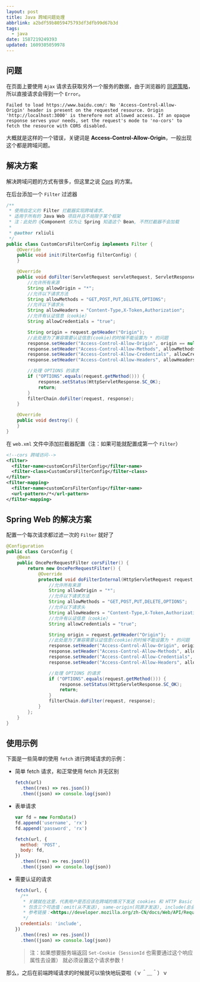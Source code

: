 ```yaml
---
layout: post
title: Java 跨域问题处理
abbrlink: a2bdf59b8059475793df3dfb99d67b3d
tags:
  - java
date: 1587219249393
updated: 1609305059978
---
```


## 问题

在页面上要使用 `Ajax` 请求去获取另外一个服务的数据，由于浏览器的 [同源策略](https://developer.mozilla.org/zh-CN/docs/Web/Security/Same-origin_policy)，所以直接请求会得到一个 `Error`。

```text
Failed to load https://www.baidu.com/: No 'Access-Control-Allow-Origin' header is present on the requested resource. Origin 'http://localhost:3000' is therefore not allowed access. If an opaque response serves your needs, set the request's mode to 'no-cors' to fetch the resource with CORS disabled.
```

大概就是这样的一个错误，关键词是 **Access-Control-Allow-Origin**，一般出现这个都是跨域问题。

## 解决方案

解决跨域问题的方式有很多，但这里之说 [Cors](https://developer.mozilla.org/zh-CN/docs/Web/HTTP/Access_control_CORS) 的方案。

在后台添加一个 `Filter` 过滤器

```java
/**
 * 使用自定义的 Filter 拦截器实现跨域请求、
 * 适用于所有的 Java Web 项目并且不局限于某个框架
 * 注：此处的 @Component 仅为让 Spring 知道这个 Bean, 不然拦截器不会加载
 *
 * @author rxliuli
 */
public class CustomCorsFilterConfig implements Filter {
    @Override
    public void init(FilterConfig filterConfig) {
    }

    @Override
    public void doFilter(ServletRequest servletRequest, ServletResponse servletResponse, FilterChain filterChain) throws IOException, ServletException {
        //允许所有来源
        String allowOrigin = "*";
        //允许以下请求方法
        String allowMethods = "GET,POST,PUT,DELETE,OPTIONS";
        //允许以下请求头
        String allowHeaders = "Content-Type,X-Token,Authorization";
        //允许有认证信息（cookie）
        String allowCredentials = "true";

        String origin = request.getHeader("Origin");
        //此处是为了兼容需要认证信息(cookie)的时候不能设置为 * 的问题
        response.setHeader("Access-Control-Allow-Origin", origin == null ? allowOrigin : origin);
        response.setHeader("Access-Control-Allow-Methods", allowMethods);
        response.setHeader("Access-Control-Allow-Credentials", allowCredentials);
        response.setHeader("Access-Control-Allow-Headers", allowHeaders);

        //处理 OPTIONS 的请求
        if ("OPTIONS".equals(request.getMethod())) {
            response.setStatus(HttpServletResponse.SC_OK);
            return;
        }
        filterChain.doFilter(request, response);
    }

    @Override
    public void destroy() {
    }
}
```

在 `web.xml` 文件中添加拦截器配置（注：如果可能就配置成第一个 `Filter`）

```xml
<!--cors 跨域访问-->
<filter>
  <filter-name>customCorsFilterConfig</filter-name>
  <filter-class>CustomCorsFilterConfig</filter-class>
</filter>
<filter-mapping>
  <filter-name>customCorsFilterConfig</filter-name>
  <url-pattern>/*</url-pattern>
</filter-mapping>
```

## Spring Web 的解决方案

配置一个每次请求都过滤一次的 `Filter` 就好了

```java
@Configuration
public class CorsConfig {
    @Bean
    public OncePerRequestFilter corsFilter() {
        return new OncePerRequestFilter() {
            @Override
            protected void doFilterInternal(HttpServletRequest request, HttpServletResponse response, FilterChain filterChain) throws ServletException, IOException {
                //允许所有来源
                String allowOrigin = "*";
                //允许以下请求方法
                String allowMethods = "GET,POST,PUT,DELETE,OPTIONS";
                //允许以下请求头
                String allowHeaders = "Content-Type,X-Token,Authorization";
                //允许有认证信息（cookie）
                String allowCredentials = "true";

                String origin = request.getHeader("Origin");
                //此处是为了兼容需要认证信息(cookie)的时候不能设置为 * 的问题
                response.setHeader("Access-Control-Allow-Origin", origin == null ? allowOrigin : origin);
                response.setHeader("Access-Control-Allow-Methods", allowMethods);
                response.setHeader("Access-Control-Allow-Credentials", allowCredentials);
                response.setHeader("Access-Control-Allow-Headers", allowHeaders);

                //处理 OPTIONS 的请求
                if ("OPTIONS".equals(request.getMethod())) {
                    response.setStatus(HttpServletResponse.SC_OK);
                    return;
                }
                filterChain.doFilter(request, response);
            }
        };
    }
}
```

## 使用示例

下面是一些简单的使用 `fetch` 进行跨域请求的示例：

*   简单 fetch 请求，和正常使用 fetch 并无区别

    ```js
    fetch(url)
      .then((res) => res.json())
      .then((json) => console.log(json))
    ```

*   表单请求

    ```js
    var fd = new FormData()
    fd.append('username', 'rx')
    fd.append('password', 'rx')

    fetch(url, {
      method: 'POST',
      body: fd,
    })
      .then((res) => res.json())
      .then((json) => console.log(json))
    ```

*   需要认证的请求

    ```js
    fetch(url, {
      /**
       * 关键就在这里，代表用户是否应该在跨域的情况下发送 cookies 和 HTTP Basic authentication 等验信息以及服务端能否返回 Set-Cookie（服务端 Session 需要使用这个向 cookie 中设置 sessionId）。
       * 包含三个可选值：omit(从不发送), same-origin(同源才发送), include(总会发送)
       * 参考链接：<https://developer.mozilla.org/zh-CN/docs/Web/API/Request/credentials>
       */
      credentials: 'include',
    })
      .then((res) => res.json())
      .then((json) => console.log(json))
    ```

    > 注：如果想要服务端返回 `Set-Cookie`（`SessionId` 也需要通过这个响应属性去设置） 就必须设置这个请求参数！

那么，之后在前端跨域请求的时候就可以愉快地玩耍啦（ｖ＾＿＾）ｖ
